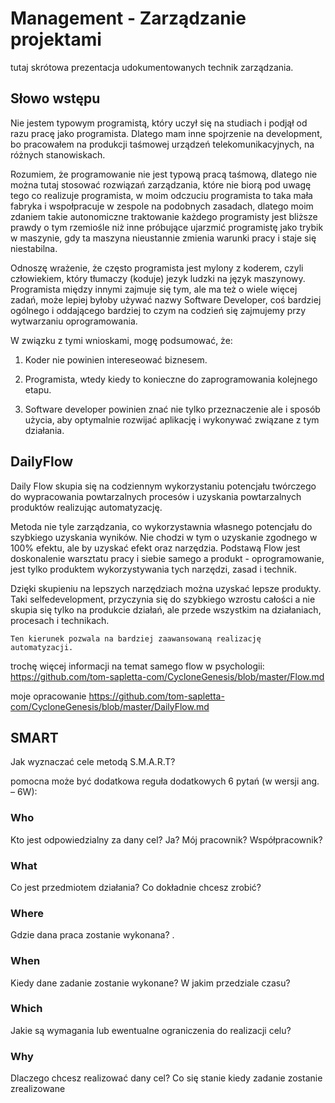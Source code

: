 # Management - Zarządzanie projektami
tutaj skrótowa prezentacja udokumentowanych technik zarządzania.

## Słowo wstępu 

Nie jestem typowym programistą, który uczył się na studiach i podjął od razu pracę jako programista.
Dlatego mam inne spojrzenie na development, bo pracowałem na produkcji taśmowej urządzeń telekomunikacyjnych, na różnych stanowiskach.

Rozumiem, że programowanie nie jest typową pracą taśmową, dlatego nie można tutaj stosować rozwiązań zarządzania, które nie biorą pod uwagę tego co realizuje programista, w moim odczuciu programista to taka mała fabryka i wspołpracuje w zespole na podobnych zasadach, dlatego moim zdaniem takie autonomiczne traktowanie każdego programisty jest bliższe prawdy o tym rzemiośle niż inne próbujące ujarzmić programistę jako trybik w maszynie, gdy ta maszyna nieustannie zmienia warunki pracy i staje się niestabilna.

Odnoszę wrażenie, że często programista jest mylony z koderem, czyli człowiekiem, który tłumaczy (koduje) jezyk ludzki na język maszynowy.
Programista między innymi zajmuje się tym, ale ma też o wiele więcej zadań, może lepiej byłoby używać nazwy Software Developer, coś bardziej ogólnego i oddającego bardziej to czym na codzień się zajmujemy przy wytwarzaniu oprogramowania.

W związku z tymi wnioskami, mogę podsumować, że:
1. Koder nie powinien intereseować biznesem.

2. Programista, wtedy kiedy to konieczne do zaprogramowania kolejnego etapu.

3. Software developer powinien znać nie tylko przeznaczenie ale i sposób użycia, aby optymalnie rozwijać aplikację i wykonywać związane z tym działania.

## DailyFlow 

Daily Flow skupia się na codziennym wykorzystaniu potencjału twórczego do wypracowania powtarzalnych procesów i uzyskania powtarzalnych produktów realizując automatyzację.

Metoda nie tyle zarządzania, co wykorzystawnia własnego potencjału do szybkiego uzyskania wyników.
Nie chodzi w tym o uzyskanie zgodnego w 100% efektu, ale by uzyskać efekt oraz narzędzia.
Podstawą Flow jest doskonalenie warsztatu pracy i siebie samego a produkt - oprogramowanie, jest tylko produktem wykorzystywania tych narzędzi, zasad i technik.

Dzięki skupieniu na lepszych narzędziach można uzyskać lepsze produkty.
Taki selfedevelopment, przyczynia się do szybkiego wzrostu całości a nie skupia się tylko na produkcie działań, ale przede wszystkim na działaniach, procesach i technikach.

    Ten kierunek pozwala na bardziej zaawansowaną realizację automatyzacji.

trochę więcej informacji na temat samego flow w psychologii:
https://github.com/tom-sapletta-com/CycloneGenesis/blob/master/Flow.md

moje opracowanie
https://github.com/tom-sapletta-com/CycloneGenesis/blob/master/DailyFlow.md

## SMART
Jak wyznaczać cele metodą S.M.A.R.T?

pomocna może być dodatkowa reguła dodatkowych 6 pytań (w wersji ang. – 6W):

### Who
Kto jest odpowiedzialny za dany cel? Ja? Mój pracownik? Współpracownik?

### What
Co jest przedmiotem działania? Co dokładnie chcesz zrobić?

### Where
Gdzie dana praca zostanie wykonana? .

### When
Kiedy dane zadanie zostanie wykonane? W jakim przedziale czasu?

### Which
Jakie są wymagania lub ewentualne ograniczenia do realizacji celu?

### Why
Dlaczego chcesz realizować dany cel? Co się stanie kiedy zadanie zostanie zrealizowane
